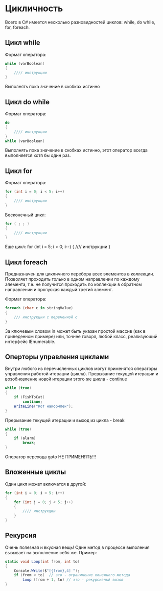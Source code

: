 # Цикличность

Всего в C# имеется несколько разновидностей циклов: while, do while, for, foreach.

## Цикл while
Формат оператора:
```csharp
while (varBoolean)
{
    //// инструкции
}
```
Выполнять пока значение в скобках истинно

## Цикл do while
Формат оператора:
```csharp
do
{
    //// инструкции
}
while (varBoolean)
```
Выполнять пока значение в скобках истинно, этот оператор всегда выполняется хотя бы один раз.

## Цикл for
Формат оператора:
```csharp
for (int i = 0; i < 5; i++)
{
    //// инструкции
}
```
Бесконечный цикл:
```csharp
for ( ; ; )
{
    //// инструкции
}
```
Еще цикл:
for (int i = 5; i > 0; i--)
{
    //// инструкции
}
## Цикл foreach
Предназначен для цикличного перебора всех элементов в коллекции. Позволяет проходить только в одном направлении по каждому элемента, т.е. не получится проходить по коллекции в обратном направлении и пропуская каждый третий элемент.

Формат оператора:
```csharp
foreach (char c in stringValue)
{
    /// инструкции c переменной c
}
```
За ключевым словом in может быть указан простой массив (как в приведенном примере) или, точнее говоря, любой класс, реализующий интерфейс IEnumerable.

## Оперторы управления циклами
Внутри любого из перечисленных циклов могут применятся операторы управления работой итерации (цикла). 
Прерывание текущей итерации и возобновление новой итерации этого же цикла - continue
```csharp
while (true)
{
    if (FishToCat)
        continue;
    WriteLine("Кот накормлен");
}
```
Прерывание текущей итерации и выход из цикла - break
```csharp
while (true)
{
    if (alarm)
        break;
}
```
Оператор перехода goto НЕ ПРИМЕНЯТЬ!!!

## Вложенные циклы
Один цикл может включатся в другой:
```csharp
for (int i = 0; i < 5; i++)
{
    for (int j = 0; j < 5; j++)
    {
        //// инструкции
    }
}
```
## Рекурсия
Очень полезная и вкусная вещь! Один метод в процессе выполения вызывает на выполнение себя же.
Пример:
```csharp
static void Loop(int from, int to)
{
    Console.Write($"[{from},4] ");
    if (from < to)  // это - ограничение конечного метода
        Loop (from + 1, to) // это - рекурсивный вызов
}
```
